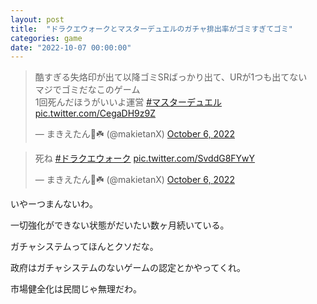 ```yaml
---
layout: post
title:  "ドラクエウォークとマスターデュエルのガチャ排出率がゴミすぎてゴミ"
categories: game
date: "2022-10-07 00:00:00"
---
```


<blockquote class="twitter-tweet"><p lang="ja" dir="ltr">酷すぎる失烙印が出て以降ゴミSRばっかり出て、URが1つも出てない<br>マジでゴミだなこのゲーム<br>1回死んだほうがいいよ運営 <a href="https://twitter.com/hashtag/%E3%83%9E%E3%82%B9%E3%82%BF%E3%83%BC%E3%83%87%E3%83%A5%E3%82%A8%E3%83%AB?src=hash&amp;ref_src=twsrc%5Etfw">#マスターデュエル</a> <a href="https://t.co/CegaDH9z9Z">pic.twitter.com/CegaDH9z9Z</a></p>&mdash; まきえたん🥦☘️ (@makietanX) <a href="https://twitter.com/makietanX/status/1578102794908618752?ref_src=twsrc%5Etfw">October 6, 2022</a></blockquote> <script async src="https://platform.twitter.com/widgets.js" charset="utf-8"></script>

<blockquote class="twitter-tweet"><p lang="ja" dir="ltr">死ね <a href="https://twitter.com/hashtag/%E3%83%89%E3%83%A9%E3%82%AF%E3%82%A8%E3%82%A6%E3%82%A9%E3%83%BC%E3%82%AF?src=hash&amp;ref_src=twsrc%5Etfw">#ドラクエウォーク</a> <a href="https://t.co/SvddG8FYwY">pic.twitter.com/SvddG8FYwY</a></p>&mdash; まきえたん🥦☘️ (@makietanX) <a href="https://twitter.com/makietanX/status/1578006379167522817?ref_src=twsrc%5Etfw">October 6, 2022</a></blockquote> <script async src="https://platform.twitter.com/widgets.js" charset="utf-8"></script>

いやーつまんないわ。

一切強化ができない状態がだいたい数ヶ月続いている。

ガチャシステムってほんとクソだな。

政府はガチャシステムのないゲームの認定とかやってくれ。

市場健全化は民間じゃ無理だわ。
